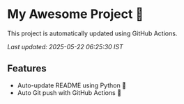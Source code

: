 # My Awesome Project 🚀

This project is automatically updated using GitHub Actions.

_Last updated: 2025-05-22 06:25:30 IST_

## Features
- Auto-update README using Python 🐍
- Auto Git push with GitHub Actions 🤖
